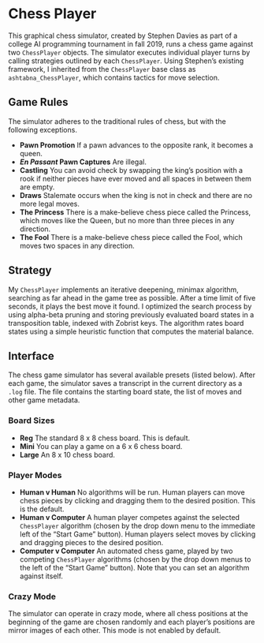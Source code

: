 # Chess Player
This graphical chess simulator, created by Stephen Davies as part of a college AI programming tournament in fall 2019, runs a chess game 
against two `ChessPlayer` objects. The simulator executes individual player turns by calling strategies outlined by each `ChessPlayer`. 
Using Stephen’s existing framework, I inherited from the `ChessPlayer` base class as `ashtabna_ChessPlayer`, which contains tactics for move 
selection.

## Game Rules
The simulator adheres to the traditional rules of chess, but with the following exceptions.

- <b>Pawn Promotion</b> If a pawn advances to the opposite rank, it becomes a queen.
- <b><i>En Passant</i> Pawn Captures</b> Are illegal.
- <b>Castling</b> You can avoid check by swapping the king’s position with a rook if neither pieces have ever moved and all spaces in
between them are empty.
- <b>Draws</b> Stalemate occurs when the king is not in check and there are no more legal moves.
- <b>The Princess</b> There is a make-believe chess piece called the Princess, which moves like the Queen, but no more than three pieces in any direction.
- <b>The Fool</b> There is a make-believe chess piece called the Fool, which moves two spaces in any direction.

## Strategy
My `ChessPlayer` implements an iterative deepening, minimax algorithm, searching as far ahead in the game tree as possible. After a 
time limit of five seconds, it plays the best move it found. I optimized the search process by using alpha-beta pruning and storing 
previously evaluated board states in a transposition table, indexed with Zobrist keys. The algorithm rates board states using a simple 
heuristic function that computes the material balance.

## Interface
The chess game simulator has several available presets (listed below). After each game, the simulator saves a transcript in the current 
directory as a `.log` file. The file contains the starting board state, the list of moves and other game metadata. 

### Board Sizes
- <b>Reg</b> The standard 8 x 8 chess board. This is default.
- <b>Mini</b> You can play a game on a 6 x 6 chess board.
- <b>Large</b> An 8 x 10 chess board.

### Player Modes
- <b>Human v Human</b> No algorithms will be run. Human players can move chess pieces by clicking and dragging them to the desired 
position. This is the default.
- <b>Human v Computer</b> A human player competes against the selected `ChessPlayer` algorithm (chosen by the drop down menu to the 
immediate left of the “Start Game” button). Human players select moves by clicking and dragging pieces to the desired position.
- <b>Computer v Computer</b> An automated chess game, played by two competing `ChessPlayer` algorithms (chosen by the drop down 
menus to the left of the “Start Game” button). Note that you can set an algorithm against itself.

### Crazy Mode
The simulator can operate in crazy mode, where all chess positions at the beginning of the game are chosen randomly and each player’s 
positions are mirror images of each other. This mode is not enabled by default.

